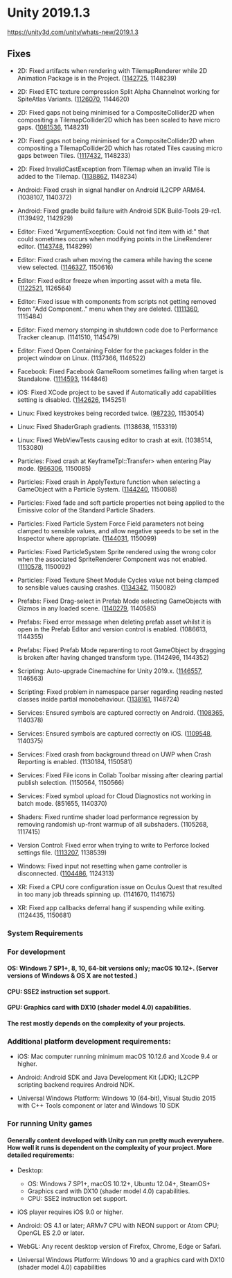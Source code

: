 # Unity 2019.1.3
https://unity3d.com/unity/whats-new/2019.1.3

## Fixes

<ul>
<li><p>2D: Fixed artifacts when rendering with TilemapRenderer while 2D Animation Package is in the Project. (<a href="https://issuetracker.unity3d.com/issues/painted-sprites-on-a-tile-palette-in-the-scene-changes-their-position-when-a-new-sprite-has-been-added-in-the-tile-palette">1142725</a>, 1148239)</p></li>
<li><p>2D: Fixed ETC texture compression Split Alpha Channelnot working for SpiteAtlas Variants. (<a href="https://issuetracker.unity3d.com/issues/etc-texture-compression-split-alpha-channel-doesnt-work-for-spiteatlas-variants">1126070</a>, 1144620)</p></li>
<li><p>2D: Fixed gaps not being minimised for a CompositeCollider2D when compositing a TilemapCollider2D which has been scaled to have micro gaps. (<a href="https://issuetracker.unity3d.com/issues/tilemap-tilemap-collider-has-gaps-on-scaled-tilemaps-when-composite-collider-is-used">1081536</a>, 1148231)</p></li>
<li><p>2D: Fixed gaps not being minimised for a CompositeCollider2D when compositing a TilemapCollider2D which has rotated Tiles causing micro gaps between Tiles. (<a href="https://issuetracker.unity3d.com/issues/composite-collider-2d-of-a-tilemap-is-split-when-rotating-tiles-situated-near-the-origin">1117432</a>, 1148233)</p></li>
<li><p>2D: Fixed InvalidCastException from Tilemap when an invalid Tile is added to the Tilemap. (<a href="https://issuetracker.unity3d.com/issues/invalidcastexception-specified-cast-is-not-valid-dot-errors-are-occurring-when-the-tile-palette-window-is-opened">1138862</a>, 1148234)</p></li>
<li><p>Android: Fixed crash in signal handler on Android IL2CPP ARM64. (1038107, 1140372)</p></li>
<li><p>Android: Fixed gradle build failure with Android SDK Build-Tools 29-rc1. (1139492, 1142929)</p></li>
<li><p>Editor: Fixed "ArgumentException:  Could not find item with id:" that could sometimes occurs when modifying points in the LineRenderer editor. (<a href="https://issuetracker.unity3d.com/issues/duplicating-points-in-line-renderer-component-with-ctrl-plus-d-shortcut-results-in-console-errors">1143748</a>, 1148299)</p></li>
<li><p>Editor: Fixed crash when moving the camera while having the scene view selected. (<a href="https://issuetracker.unity3d.com/issues/crash-when-moving-the-camera-while-the-scene-view-is-selected">1146327</a>, 1150616)</p></li>
<li><p>Editor: Fixed editor freeze when importing asset with a meta file. (<a href="https://issuetracker.unity3d.com/issues/editor-freezes-when-importing-asset-with-a-metafile">1122521</a>, 1126564)</p></li>
<li><p>Editor: Fixed issue with components from scripts not getting removed from "Add Component.." menu when they are deleted. (<a href="https://issuetracker.unity3d.com/issues/script-that-was-renamed-appears-on-the-addcomponentmenu-when-it-was-renamed">1111360</a>, 1115484)</p></li>
<li><p>Editor: Fixed memory stomping in shutdown code doe to Performance Tracker cleanup. (1141510, 1145479)</p></li>
<li><p>Editor: Fixed Open Containing Folder for the packages folder in the project window on Linux. (1137366, 1146522)</p></li>
<li><p>Facebook: Fixed Facebook GameRoom sometimes failing when target is Standalone. (<a href="https://issuetracker.unity3d.com/issues/facebook-gameroom-target-uses-standalone-target-player-settings-and-fails-in-some-cases">1114593</a>, 1144846)</p></li>
<li><p>iOS: Fixed XCode project to be saved if Automatically add capabilities setting is disabled. (<a href="https://issuetracker.unity3d.com/issues/ios-plugins-are-missing-files-when-automatically-add-capabilities-setting-is-disabled">1142626</a>, 1145251)</p></li>
<li><p>Linux: Fixed keystrokes being recorded twice. (<a href="https://issuetracker.unity3d.com/issues/linux-keystrokes-recorded-twice">987230</a>, 1153054)</p></li>
<li><p>Linux: Fixed ShaderGraph gradients. (1138638, 1153319)</p></li>
<li><p>Linux: Fixed WebViewTests causing editor to crash at exit. (1038514, 1153080)</p></li>
<li><p>Particles: Fixed crash at KeyframeTpl::Transfer&gt; when entering Play mode. (<a href="https://issuetracker.unity3d.com/issues/unity-crashes-at-keyframetpl-transfer-streamedbinarywrite-when-entering-to-play-mode">966306</a>, 1150085)</p></li>
<li><p>Particles: Fixed crash in ApplyTexture function when selecting a GameObject with a Particle System. (<a href="https://issuetracker.unity3d.com/issues/unity-editor-crashes-on-applytexture-when-selecting-gameobject-with-a-particle-system">1144240</a>, 1150088)</p></li>
<li><p>Particles: Fixed fade and soft particle properties not being applied to the Emissive color of the Standard Particle Shaders.</p></li>
<li><p>Particles: Fixed Particle System Force Field parameters not being clamped to sensible values, and allow negative speeds to be set in the Inspector where appropriate. (<a href="https://issuetracker.unity3d.com/issues/rotation-speed-in-particle-system-force-field-cant-be-changed-to-a-negative-value-from-inspector-when-using-constant-value">1144031</a>, 1150099)</p></li>
<li><p>Particles: Fixed ParticleSystem Sprite rendered using the wrong color when the associated SpriteRenderer Component was not enabled. (<a href="https://issuetracker.unity3d.com/issues/particlesystem-dot-shape-dot-sprite-is-rendering-wrong-color-of-the-object-when-spriterenderer-is-not-enabled">1110578</a>, 1150092)</p></li>
<li><p>Particles: Fixed Texture Sheet Module Cycles value not being clamped to sensible values causing crashes. (<a href="https://issuetracker.unity3d.com/issues/generateparticlegeometry-01-00-crash-when-changing-texturesheetanimation-cycles-value-to-infinity">1134342</a>, 1150082)</p></li>
<li><p>Prefabs: Fixed Drag-select in Prefab Mode selecting GameObjects with Gizmos in any loaded scene. (<a href="https://issuetracker.unity3d.com/issues/drag-select-in-prefab-mode-selects-gameobjects-with-gizmos-in-any-loaded-scene">1140279</a>, 1140585)</p></li>
<li><p>Prefabs: Fixed error message when deleting prefab asset whilst it is open in the Prefab Editor and version control is enabled. (1086613, 1144355)</p></li>
<li><p>Prefabs: Fixed Prefab Mode reparenting to root GameObject by dragging is broken after having changed transform type. (1142496, 1144352)</p></li>
<li><p>Scripting: Auto-upgrade Cinemachine for Unity 2019.x. (<a href="https://issuetracker.unity3d.com/issues/cinemachine-should-be-upgraded-to-version-2-dot-3-3-for-unity-version-2019-dot-1-plus">1146557</a>, 1146563)</p></li>
<li><p>Scripting: Fixed problem in namespace parser regarding reading nested classes inside partial monobehaviour. (<a href="https://issuetracker.unity3d.com/issues/script-component-can-not-be-loaded-when-it-has-more-than-2-partial-classes-with-the-nested-class-inside">1138161</a>, 1148724)</p></li>
<li><p>Services: Ensured symbols are captured correctly on Android. (<a href="https://issuetracker.unity3d.com/issues/android-error-walking-path-errors-thrown-after-completing-a-build-and-having-crash-and-exception-reporting-enabled">1108365</a>, 1140378)</p></li>
<li><p>Services: Ensured symbols are captured correctly on iOS. (<a href="https://issuetracker.unity3d.com/issues/ios-automatic-dsym-uploading-doesnt-log-on-first-build-or-archive">1109548</a>, 1140375)</p></li>
<li><p>Services: Fixed crash from background thread on UWP when Crash Reporting is enabled. (1130184, 1150581)</p></li>
<li><p>Services: Fixed File icons in Collab Toolbar missing after clearing partial publish selection. (1150564, 1150566)</p></li>
<li><p>Services: Fixed symbol upload for Cloud Diagnostics not working in batch mode. (851655, 1140370)</p></li>
<li><p>Shaders: Fixed runtime shader load performance regression by removing randomish up-front warmup of all subshaders. (1105268, 1117415)</p></li>
<li><p>Version Control: Fixed error when trying to write to Perforce locked settings file. (<a href="https://issuetracker.unity3d.com/issues/version-control-unauthorizedaccessexception-is-thrown-on-switching-to-perforce-in-version-control-mode">1113207</a>, 1138539)</p></li>
<li><p>Windows: Fixed input not resetting when game controller is disconnected. (<a href="https://issuetracker.unity3d.com/issues/input-doesnt-reset-to-default-values-after-disconecting-gamepad">1104486</a>, 1124313)</p></li>
<li><p>XR: Fixed a CPU core configuration issue on Oculus Quest that resulted in too many job threads spinning up. (1141670, 1141675)</p></li>
<li><p>XR: Fixed app callbacks deferral hang if suspending while exiting. (1124435, 1150681)</p></li>
</ul>

### System Requirements

### For development

#### OS: Windows 7 SP1+, 8, 10, 64-bit versions only; macOS 10.12+. (Server versions of Windows & OS X are not tested.)

#### CPU: SSE2 instruction set support.

#### GPU: Graphics card with DX10 (shader model 4.0) capabilities.

#### The rest mostly depends on the complexity of your projects.

### Additional platform development requirements:
<ul>
<li><p>iOS: Mac computer running minimum macOS 10.12.6 and Xcode 9.4 or higher.</p></li>
<li><p>Android: Android SDK and Java Development Kit (JDK); IL2CPP scripting backend requires Android NDK.</p></li>
<li><p>Universal Windows Platform: Windows 10 (64-bit), Visual Studio 2015 with C++ Tools component or later and Windows 10 SDK</p></li>
</ul>

### For running Unity games

#### Generally content developed with Unity can run pretty much everywhere. How well it runs is dependent on the complexity of your project. More detailed requirements:
<ul>
<li><p>Desktop:</p> 
<ul>
<li>OS: Windows 7 SP1+, macOS 10.12+, Ubuntu 12.04+, SteamOS+</li>
<li>Graphics card with DX10 (shader model 4.0) capabilities.</li>
<li>CPU: SSE2 instruction set support.</li>
</ul></li>
<li><p>iOS player requires iOS 9.0 or higher.</p></li>
<li><p>Android: OS 4.1 or later; ARMv7 CPU with NEON support or Atom CPU; OpenGL ES 2.0 or later.</p></li>
<li><p>WebGL: Any recent desktop version of Firefox, Chrome, Edge or Safari.</p></li>
<li><p>Universal Windows Platform: Windows 10 and a graphics card with DX10 (shader model 4.0) capabilities</p></li>
</ul>
